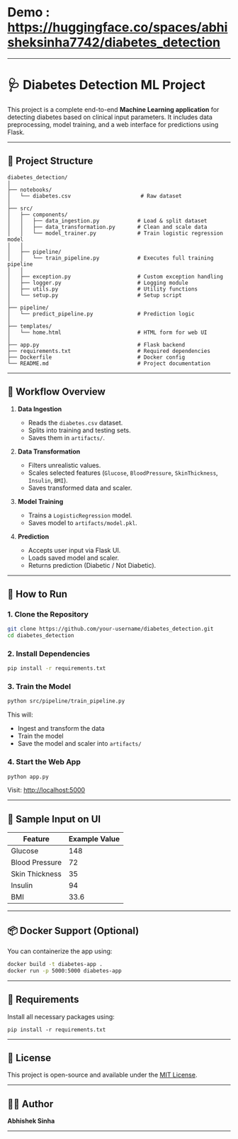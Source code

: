 
# Demo : https://huggingface.co/spaces/abhisheksinha7742/diabetes_detection
---

# 🩺 Diabetes Detection ML Project

This project is a complete end-to-end **Machine Learning application** for detecting diabetes based on clinical input parameters. It includes data preprocessing, model training, and a web interface for predictions using Flask.

---

## 📁 Project Structure

```
diabetes_detection/
│
├── notebooks/
│   └── diabetes.csv                      # Raw dataset
│
├── src/
│   ├── components/
│   │   ├── data_ingestion.py            # Load & split dataset
│   │   ├── data_transformation.py       # Clean and scale data
│   │   └── model_trainer.py             # Train logistic regression model
│   │
│   ├── pipeline/
│   │   └── train_pipeline.py            # Executes full training pipeline
│   │
│   ├── exception.py                     # Custom exception handling
│   ├── logger.py                        # Logging module
│   ├── utils.py                         # Utility functions
│   └── setup.py                         # Setup script
│
├── pipeline/
│   └── predict_pipeline.py              # Prediction logic
│
├── templates/
│   └── home.html                        # HTML form for web UI
│
├── app.py                               # Flask backend
├── requirements.txt                     # Required dependencies
├── Dockerfile                           # Docker config
└── README.md                            # Project documentation
```

---

## 🧠 Workflow Overview

1. **Data Ingestion**

   * Reads the `diabetes.csv` dataset.
   * Splits into training and testing sets.
   * Saves them in `artifacts/`.

2. **Data Transformation**

   * Filters unrealistic values.
   * Scales selected features (`Glucose`, `BloodPressure`, `SkinThickness`, `Insulin`, `BMI`).
   * Saves transformed data and scaler.

3. **Model Training**

   * Trains a `LogisticRegression` model.
   * Saves model to `artifacts/model.pkl`.

4. **Prediction**

   * Accepts user input via Flask UI.
   * Loads saved model and scaler.
   * Returns prediction (Diabetic / Not Diabetic).

---

## 🚀 How to Run

### 1. Clone the Repository

```bash
git clone https://github.com/your-username/diabetes_detection.git
cd diabetes_detection
```

### 2. Install Dependencies

```bash
pip install -r requirements.txt
```

### 3. Train the Model

```bash
python src/pipeline/train_pipeline.py
```

This will:

* Ingest and transform the data
* Train the model
* Save the model and scaler into `artifacts/`

### 4. Start the Web App

```bash
python app.py
```

Visit: [http://localhost:5000](http://localhost:5000)

---

## 🧪 Sample Input on UI

| Feature        | Example Value |
| -------------- | ------------- |
| Glucose        | 148           |
| Blood Pressure | 72            |
| Skin Thickness | 35            |
| Insulin        | 94            |
| BMI            | 33.6          |

---

## 📦 Docker Support (Optional)

You can containerize the app using:

```bash
docker build -t diabetes-app .
docker run -p 5000:5000 diabetes-app
```

---

## 📄 Requirements

Install all necessary packages using:

```
pip install -r requirements.txt
```

---

## 📑 License

This project is open-source and available under the [MIT License](LICENSE).

---

## 🙋‍♂️ Author

**Abhishek Sinha**

---


